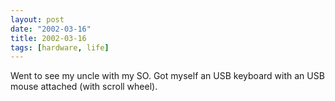 ```yaml
---
layout: post
date: "2002-03-16"
title: 2002-03-16
tags: [hardware, life]
---
```

Went to see my uncle with my SO. Got myself an USB keyboard with an
USB mouse attached (with scroll wheel).


